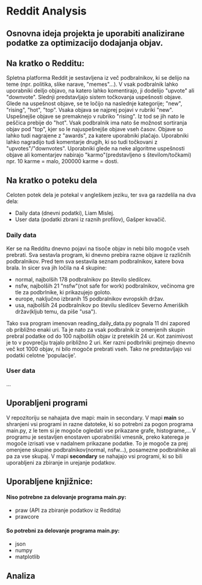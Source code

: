 # Reddit Analysis
## Osnovna ideja projekta je uporabiti analizirane podatke za optimizacijo dodajanja objav.

## Na kratko o Redditu:
Spletna platforma Reddit je sestavljena iz več podbralnikov, ki se delijo na teme (npr.
politika, slike narave, "memes"...). 
V vsak podbralnik lahko uporabniki deiljo objavo, na katero lahko komentirajo, ji dodelijo "upvote" ali "downvote". 
Slednji predstavljajo sistem točkovanja uspešnosti objave. Glede na uspešnost objave, se te ločijo na naslednje kategorije; "new", "rising", "hot", "top". Vsaka objava se najprej pojavi v rubriki "new". Uspešnejše objave se premaknejo v rubriko "rising". 
Iz tod se jih nato le peščica prebije do "hot". Vsak podbralnik ima nato še možnost sortiranja objav pod "top", kjer so le
najuspešnejše objave vseh časov. Objave so lahko tudi nagrajene z "awards", za katere uporabniki plačajo.
Uporabniki lahko nagradijo tudi komentarje drugih, ki so tudi točkovani z "upvotes"/"downvotes". Uporabniki
glede na neke algoritme uspešnosti objave ali komentarjev nabirajo "karmo"(predstavljeno s
številom/točkami) npr. 10 karme = malo, 200000 karme = dosti.

## Na kratko o poteku dela
Celoten potek dela je potekal v angleškem jeziku, ter sva ga razdelila na dva dela:
- Daily data (dnevni podatki), Liam Mislej.
- User data (podatki zbrani iz raznih profilov), Gašper kovačič.

### Daily data
Ker se na Redditu dnevno pojavi na tisoče objav in nebi bilo mogoče vseh prebrati. Sva sestavla program, ki dnevno prebira razne objave iz različnih podbralnikov. Pred tem sva sestavila seznam podbralnikov, katere bova brala. 
In sicer sva jih ločila na 4 skupine:
- normal, najbolših 178 podbralnikov po število sledilcev.
- nsfw, najbolših 21 "nsfw"(not safe for work) podbralnikov, večinoma gre tle za podbrlnike, ki prikazujejo goloto.
- europe, naključno izbranih 15 podbralnikov evropskih držav.
- usa, najbolših 24 podbralnikov po številu sledilcev Severno Ameriških držav(kljub temu, da piše "usa").

Tako sva program imenovan reading_daily_data.py pognala 11 dni zapored ob približno enaki uri. Ta je nato za vsak podbralnik iz omenjenih skupin prebral podatke od do 100 najbolših objav iz preteklih 24 ur. Kot zanimivost je to v povprečju trajalo približno 2 uri. 
Ker razni podbrlniki prejmejo dnevno več kot 1000 objav, ni bilo mogoče prebrati vseh. Tako ne predstavljajo vsi podatki celotne 'populacije'.

### User data 
...

## Uporabljeni programi
V repozitoriju se nahajata dve mapi: main in secondary.
V mapi **main** so shranjeni vsi programi in razne datoteke, ki so potrebni za pogon programa main.py, z le tem si je mogoče ogledati vse prikazane grafe, histograme,... V programu je sestavljen enostaven uporabniški vmesnik, preko katerega je mogoče izrisati vse v nadalnem prikazane podatke. To je mogoče za prej omenjene skupine podbralnikov(normal, nsfw...), posamezne podbralnike ali pa za vse skupaj.
V mapi **secondary** se nahajajo vsi programi, ki so bili uporabljeni za zbiranje in urejanje podatkov.

## Uporabljene knjižnice:
#### Niso potrebne za delovanje programa main.py:
- praw (API za zbiranje podatkov iz Reddita)
- prawcore
#### So potrebni za delovanje programa main.py:
- json
- numpy
- matplotlib

## Analiza



